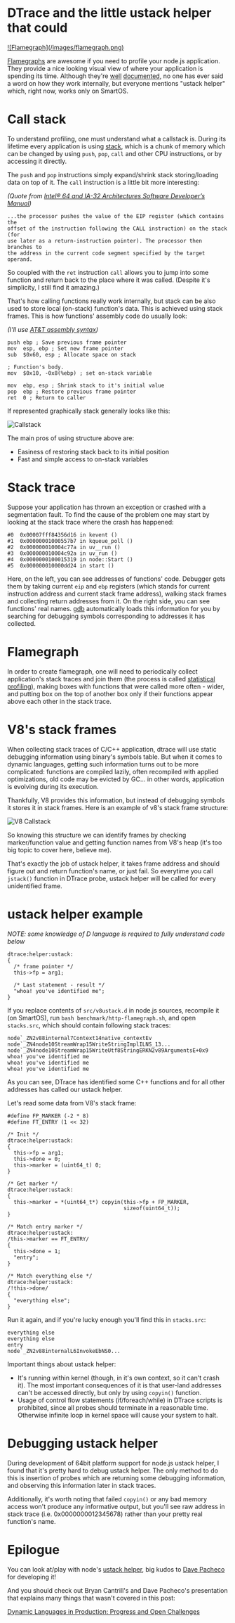 # DTrace and the little ustack helper that could

<a target=__blank href="/f/tlsnappy-x64.svg">
  ![Flamegraph](/images/flamegraph.png)
</a>

[Flamegraphs][0] are awesome if you need to profile your node.js application.
They provide a nice looking visual view of where your application is spending
its time. Although they're [well][0] [documented][1], no one has ever said a
word on how they work internally, but everyone mentions
"ustack helper" which, right now, works only on SmartOS.

Call stack
==========

To understand profiling, one must understand what a callstack is. During its
lifetime every application is using [stack][2], which is a chunk of memory which can
be changed by using `push`, `pop`, `call` and other CPU instructions, or
by accessing it directly.

The `push` and `pop` instructions simply expand/shrink stack storing/loading
data on top of it. The `call` instruction is a little bit more interesting:

_(Quote from
  [Intel® 64 and IA-32 Architectures Software Developer’s Manual][3])_

    ...the processor pushes the value of the EIP register (which contains the
    offset of the instruction following the CALL instruction) on the stack (for
    use later as a return-instruction pointer). The processor then branches to
    the address in the current code segment specified by the target operand.

So coupled with the `ret` instruction `call` allows you to jump into some
function and return back to the place where it was called. (Despite it's
simplicity, I still find it amazing.)

That's how calling functions really work internally, but stack can be also used
to store local (on-stack) function's data. This is achieved using stack frames.
This is how functions' assembly code do usually look:

_(I'll use [AT&T assembly syntax][4])_

    push ebp ; Save previous frame pointer
    mov  esp, ebp ; Set new frame pointer
    sub  $0x60, esp ; Allocate space on stack

    ; Function's body.
    mov  $0x10, -0x8(%ebp) ; set on-stack variable

    mov  ebp, esp ; Shrink stack to it's initial value
    pop  ebp ; Restore previous frame pointer
    ret  0 ; Return to caller

If represented graphically stack generally looks like this:

![Callstack](/images/callstack.png)

The main pros of using structure above are:

 * Easiness of restoring stack back to its initial position
 * Fast and simple access to on-stack variables

Stack trace
===========

Suppose your application has thrown an exception or crashed with a segmentation
fault. To find the cause of the problem one may start by looking at the stack
trace where the crash has happened:

    #0  0x00007fff84356d16 in kevent ()
    #1  0x00000001000557b7 in kqueue_poll ()
    #2  0x000000010004c77a in uv__run ()
    #3  0x000000010004c92a in uv_run ()
    #4  0x0000000100015319 in node::Start ()
    #5  0x000000010000dd24 in start ()

Here, on the left, you can see addresses of functions' code. Debugger gets them
by taking current `eip` and `ebp` registers (which stands for current
instruction address and current stack frame address), walking stack frames and
collecting return addresses from it. On the right side, you can see functions'
real names. [gdb][5] automatically loads this information for you by searching
for debugging symbols corresponding to addresses it has collected.

Flamegraph
==========

In order to create flamegraph, one will need to periodically collect
application's stack traces and join them (the process is called
[statistical profiling][6]),  making boxes with functions that were called more
often - wider, and putting box on the top of another box only if their functions
appear above each other in the stack trace.

V8's stack frames
=================

When collecting stack traces of C/C++ application, dtrace will use static
debugging information using binary's symbols table. But when it comes to dynamic
languages, getting such information turns out to be more complicated:
functions are compiled lazily, often recompiled with applied optimizations, old
code may be evicted by GC... in other words, application is evolving during its
execution.

Thankfully, V8 provides this information, but instead of debugging symbols
it stores it in stack frames. Here is an example of v8's stack frame structure:

![V8 Callstack](/images/v8-callstack.png)

So knowing this structure we can identify frames by checking marker/function
value and getting function names from V8's heap (it's too big topic to cover
here, believe me).

That's exactly the job of ustack helper, it takes frame address and should figure
out and return function's name, or just fail. So everytime you call `jstack()`
function in DTrace probe, ustack helper will be called for every unidentified
frame.

ustack helper example
=====================

_NOTE: some knowledge of D language is required to fully understand code below_

    dtrace:helper:ustack:
    {
      /* frame pointer */
      this->fp = arg1;

      /* Last statement - result */
      "whoa! you've identified me";
    }

If you replace contents of `src/v8ustack.d` in node.js sources, recompile it
(on SmartOS), run `bash benchmark/http-flamegraph.sh`, and open `stacks.src`,
which should contain following stack traces:

    node`_ZN2v88internal7Context14native_contextEv
    node`_ZN4node10StreamWrap15WriteStringImplILNS_13...
    node`_ZN4node10StreamWrap15WriteUtf8StringERKN2v89ArgumentsE+0x9
    whoa! you've identified me
    whoa! you've identified me
    whoa! you've identified me

As you can see, DTrace has identified some C++ functions and for all other
addresses has called our ustack helper.

Let's read some data from V8's stack frame:

    #define FP_MARKER (-2 * 8)
    #define FT_ENTRY (1 << 32)

    /* Init */
    dtrace:helper:ustack:
    {
      this->fp = arg1;
      this->done = 0;
      this->marker = (uint64_t) 0;
    }

    /* Get marker */
    dtrace:helper:ustack:
    {
      this->marker = *(uint64_t*) copyin(this->fp + FP_MARKER,
                                         sizeof(uint64_t));
    }

    /* Match entry marker */
    dtrace:helper:ustack:
    /this->marker == FT_ENTRY/
    {
      this->done = 1;
      "entry";
    }

    /* Match everything else */
    dtrace:helper:ustack:
    /!this->done/
    {
      "everything else";
    }

Run it again, and if you're lucky enough you'll find this in `stacks.src`:

    everything else
    everything else
    entry
    node`_ZN2v88internalL6InvokeEbNS0...

Important things about ustack helper:

* It's running within kernel (though, in it's own context, so it can't crash
  it). The most important consequences of it is that user-land addresses can't
  be accessed directly, but only by using `copyin()` function.
* Usage of control flow statements (if/foreach/while) in DTrace scripts is
  prohibited, since all probes should terminate in a reasonable time. Otherwise
  infinite loop in kernel space will cause your system to halt.


Debugging ustack helper
=======================

During development of 64bit platform support for node.js ustack helper, I found
that it's pretty hard to debug ustack helper. The only method to do this is
insertion of probes which are returning some debugging information, and
observing this information later in stack traces.

Additionally, it's worth noting that failed `copyin()` or any bad memory access
won't produce any informative output, but you'll see raw address in stack trace
(i.e. 0x0000000012345678) rather than your pretty real function's name.

Epilogue
========

You can look at/play with node's [ustack helper][7], big kudos to
[Dave Pacheco][8] for developing it!

And you should check out Bryan Cantrill's and Dave Pacheco's presentation that
explains many things that wasn't covered in this post:

[Dynamic Languages in Production: Progress and Open Challenges][9]

[0]: http://blog.nodejs.org/2012/04/25/profiling-node-js/
[1]: http://dtrace.org/blogs/dap/2012/01/05/where-does-your-node-program-spend-its-time/
[2]: http://en.wikipedia.org/wiki/Stack_(abstract_data_type)
[3]: http://download.intel.com/products/processor/manual/325462.pdf
[4]: http://en.wikipedia.org/wiki/X86_assembly_language#Syntax
[5]: http://www.gnu.org/software/gdb/
[6]: http://en.wikipedia.org/wiki/Profiling_(computer_programming)#Statistical_profilers
[7]: https://github.com/joyent/node/blob/master/src/v8ustack.d
[8]: https://github.com/davepacheco
[9]: http://www.slideshare.net/bcantrill/goto2012
